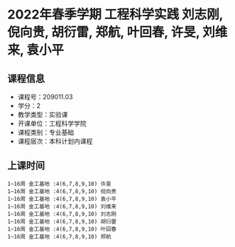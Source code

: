 # 2022年春季学期 工程科学实践 刘志刚, 倪向贵, 胡衍雷, 郑航, 叶回春, 许旻, 刘维来, 袁小平






## 课程信息

- 课程号：209011.03
- 学分：2
- 教学类型：实验课
- 开课单位：工程科学学院
- 课程类别：专业基础
- 课程层次：本科计划内课程

## 上课时间

```
1~16周 金工基地 :4(6,7,8,9,10) 许旻
1~16周 金工基地 :4(6,7,8,9,10) 倪向贵
1~16周 金工基地 :4(6,7,8,9,10) 袁小平
1~16周 金工基地 :4(6,7,8,9,10) 刘维来
1~16周 金工基地 :4(6,7,8,9,10) 刘志刚
1~16周 金工基地 :4(6,7,8,9,10) 胡衍雷
1~16周 金工基地 :4(6,7,8,9,10) 叶回春
1~16周 金工基地 :4(6,7,8,9,10) 郑航
```


